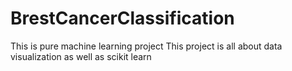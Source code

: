 # BrestCancerClassification

This is pure machine learning project
This project is all about data visualization as well as scikit learn
